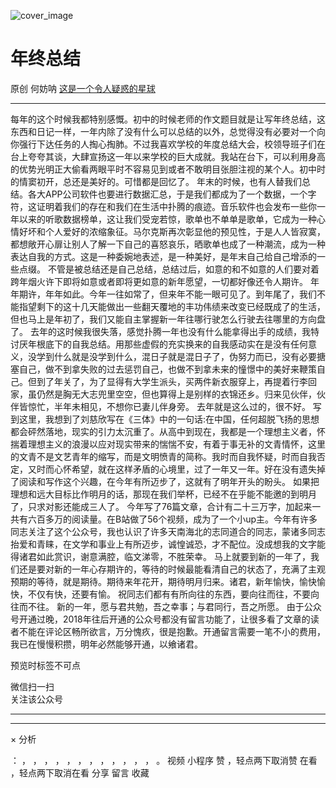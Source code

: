 ![cover_image](https://mmbiz.qpic.cn/mmbiz_jpg/OJNrVQetduoj2yIj1DcffWgqEeeibL1CytydbOBVlyEXxFia7eZIyWJzNqPO4EFPklMaa9GuujBmFDtjM1frIFuQ/0?wx_fmt=jpeg)

#  年终总结

原创  何妨呐  [ 这是一个令人疑惑的星球 ](javascript:void\(0\);)

__ _ _ _ _

每年的这个时候我都特别感慨。初中的时候老师的作文题目就是让写年终总结，这东西和日记一样，一年内除了没有什么可以总结的以外，总觉得没有必要对一个向你强行下达任务的人掏心掏肺。不过我喜欢学校的年度总结大会，校领导班子们在台上夸夸其谈，大肆宣扬这一年以来学校的巨大成就。我站在台下，可以利用身高的优势光明正大偷看两眼平时不容易见到或者不敢明目张胆注视的某个人。初中时的情窦初开，总还是美好的。可惜都是回忆了。
年末的时候，也有人替我们总结。各大APP公司软件也要进行数据汇总，于是我们都成为了一个数据，一个字符，这证明着我们的存在和我们在生活中扑腾的痕迹。音乐软件也会发布一些你一年以来的听歌数据榜单，这让我们受宠若惊，歌单也不单单是歌单，它成为一种心情好坏和个人爱好的浓缩象征。马尔克斯再次彰显他的预见性，于是人人皆寂寞，都想敞开心扉让别人了解一下自己的喜怒哀乐，晒歌单也成了一种潮流，成为一种表达自我的方式。这是一种委婉地表述，是一种美好，是年末自己给自己增添的一些点缀。
不管是被总结还是自己总结，总结过后，如意的和不如意的人们要对着跨年烟火许下即将如意或者即将更如意的新年愿望，一切都好像还令人期许。
年年期许，年年如此。今年一往如常了，但来年不能一眼可见了。到年尾了，我们不能指望剩下的这十几天能做出一些翻天覆地的丰功伟绩来改变已经既成了的生活，但也马上是年初了，我们又能自主掌握新一年往哪行驶怎么行驶去往哪里的方向盘了。
去年的这时候我很失落，感觉扑腾一年也没有什么能拿得出手的成绩，我特讨厌年根底下的自我总结。用那些虚假的充实换来的自我感动实在是没有任何意义，没学到什么就是没学到什么，混日子就是混日子了，伪努力而已，没有必要搪塞自己，做不到拿失败的过去惩罚自己，也做不到拿未来的憧憬中的美好来鞭策自己。但到了年关了，为了显得有大学生派头，买两件新衣服穿上，再提着行李回家，虽仍然是胸无大志兜里空空，但也算得上是别样的衣锦还乡。归来见伙伴，伙伴皆惊忙，半年未相见，不想你已妻儿伴身旁。
去年就是这么过的，很不好。
写到这里，我想到了刘慈欣写在《三体》中的一句话:在中国，任何超脱飞扬的思想都会砰然落地，现实的引力太沉重了。从高中到现在，我都是一个理想主义者，怀揣着理想主义的浪漫以应对现实带来的惴惴不安，有着于事无补的文青情怀，这里的文青不是文艺青年的缩写，而是文明愤青的简称。我时而自我怀疑，时而自我否定，又时而心怀希望，就在这样矛盾的心境里，过了一年又一年。好在没有遗失掉了阅读和写作这个兴趣，在今年有所迈步了，这就有了明年开头的盼头。
如果把理想和远大目标比作明月的话，那现在我们举杯，已经不在乎能不能邀的到明月了，只求对影还能成三人了。
今年写了76篇文章，合计有二十三万字，加起来一共有六百多万的阅读量。在B站做了56个视频，成为了一个小up主。今年有许多同志关注了这个公众号，我也认识了许多天南海北的志同道合的同志，蒙诸多同志抬爱和青睐，在文学和事业上有所迈步，诚惶诚恐，才不配位。没成想我的文字能得诸君如此赏识，谢意满腔，临文涕零，不胜荣幸。
马上就要到新的一年了，我们还是要对新的一年心存期许的，等待的时候最能看清自己的状态了，充满了主观预期的等待，就是期待。期待来年花开，期待明月归来。诸君，新年愉快，愉快愉快，不仅有快，还要有愉。
祝同志们都有有所向往的东西，要向往而往，不要向往而不往。  新的一年，愿与君共勉，吾之幸事；与君同行，吾之所愿。
由于公众号开通过晚，2018年往后开通的公众号都没有留言功能了，让很多看了文章的读者不能在评论区畅所欲言，万分愧疚，很是抱歉。开通留言需要一笔不小的费用，我已在慢慢积攒，明年必然能够开通，以飨诸君。

  

预览时标签不可点

微信扫一扫  
关注该公众号





****



****



×  分析

：  ，  ，  ，  ，  ，  ，  ，  ，  ，  ，  ，  ，  。  视频  小程序  赞  ，轻点两下取消赞  在看  ，轻点两下取消在看
分享  留言  收藏

